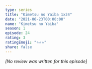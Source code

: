 ```yaml
---
type: series
title: "Kimetsu no Yaiba 1x24"
date: "2021-06-23T00:00:00"
name: "Kimetsu no Yaiba"
season: 1
episode: 24
rating: 3
ratingEmoji: "⭐️⭐️⭐️"
share: false
---
```


_[No review was written for this episode]_
